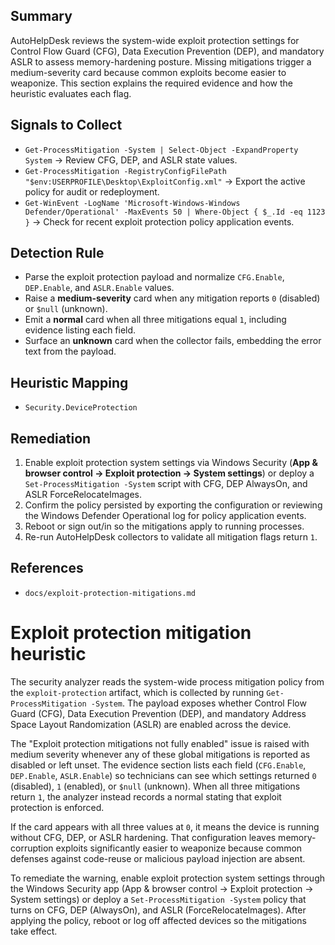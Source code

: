 ## Summary
AutoHelpDesk reviews the system-wide exploit protection settings for Control Flow Guard (CFG), Data Execution Prevention (DEP), and mandatory ASLR to assess memory-hardening posture. Missing mitigations trigger a medium-severity card because common exploits become easier to weaponize. This section explains the required evidence and how the heuristic evaluates each flag.

## Signals to Collect
- `Get-ProcessMitigation -System | Select-Object -ExpandProperty System` → Review CFG, DEP, and ASLR state values.
- `Get-ProcessMitigation -RegistryConfigFilePath "$env:USERPROFILE\Desktop\ExploitConfig.xml"` → Export the active policy for audit or redeployment.
- `Get-WinEvent -LogName 'Microsoft-Windows-Windows Defender/Operational' -MaxEvents 50 | Where-Object { $_.Id -eq 1123 }` → Check for recent exploit protection policy application events.

## Detection Rule
- Parse the exploit protection payload and normalize `CFG.Enable`, `DEP.Enable`, and `ASLR.Enable` values.
- Raise a **medium-severity** card when any mitigation reports `0` (disabled) or `$null` (unknown).
- Emit a **normal** card when all three mitigations equal `1`, including evidence listing each field.
- Surface an **unknown** card when the collector fails, embedding the error text from the payload.

## Heuristic Mapping
- `Security.DeviceProtection`

## Remediation
1. Enable exploit protection system settings via Windows Security (**App & browser control → Exploit protection → System settings**) or deploy a `Set-ProcessMitigation -System` script with CFG, DEP AlwaysOn, and ASLR ForceRelocateImages.
2. Confirm the policy persisted by exporting the configuration or reviewing the Windows Defender Operational log for policy application events.
3. Reboot or sign out/in so the mitigations apply to running processes.
4. Re-run AutoHelpDesk collectors to validate all mitigation flags return `1`.

## References
- `docs/exploit-protection-mitigations.md`

# Exploit protection mitigation heuristic

The security analyzer reads the system-wide process mitigation policy from the
`exploit-protection` artifact, which is collected by running
`Get-ProcessMitigation -System`. The payload exposes whether Control Flow Guard
(CFG), Data Execution Prevention (DEP), and mandatory Address Space Layout
Randomization (ASLR) are enabled across the device.

The "Exploit protection mitigations not fully enabled" issue is raised with
medium severity whenever any of these global mitigations is reported as disabled
or left unset. The evidence section lists each field (`CFG.Enable`,
`DEP.Enable`, `ASLR.Enable`) so technicians can see which settings returned `0`
(disabled), `1` (enabled), or `$null` (unknown). When all three mitigations
return `1`, the analyzer instead records a normal stating that exploit
protection is enforced.

If the card appears with all three values at `0`, it means the device is running
without CFG, DEP, or ASLR hardening. That configuration leaves memory-corruption
exploits significantly easier to weaponize because common defenses against
code-reuse or malicious payload injection are absent.

To remediate the warning, enable exploit protection system settings through the
Windows Security app (App & browser control → Exploit protection → System
settings) or deploy a `Set-ProcessMitigation -System` policy that turns on CFG,
DEP (AlwaysOn), and ASLR (ForceRelocateImages). After applying the policy, reboot
or log off affected devices so the mitigations take effect.
